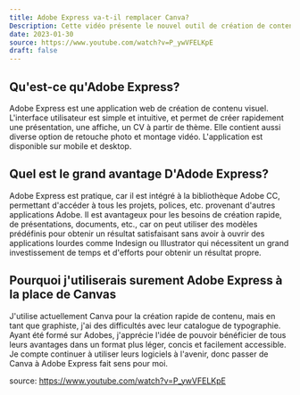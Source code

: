 ```yaml
---
title: Adobe Express va-t-il remplacer Canva?
Description: Cette vidéo présente le nouvel outil de création de contenu online d'Adobe
date: 2023-01-30
source: https://www.youtube.com/watch?v=P_ywVFELKpE
draft: false
---
```


## Qu'est-ce qu'Adobe Express?
Adobe Express est une application web de création de contenu visuel. L'interface utilisateur est simple et intuitive, et permet de créer rapidement une présentation, une affiche, un CV à partir de thème. Elle contient aussi diverse option de retouche photo et montage vidéo. L'application est disponible sur mobile et desktop.

## Quel est le grand avantage D'Adode Express?
Adobe Express est pratique, car il est intégré à la bibliothèque Adobe CC, permettant d'accéder à tous les projets, polices, etc. provenant d'autres applications Adobe. Il est avantageux pour les besoins de création rapide, de présentations, documents, etc., car on peut utiliser des modèles prédéfinis pour obtenir un résultat satisfaisant sans avoir à ouvrir des applications lourdes comme Indesign ou Illustrator qui nécessitent un grand investissement de temps et d'efforts pour obtenir un résultat propre.

## Pourquoi j'utiliserais surement Adobe Express à la place de Canvas
J'utilise actuellement Canva pour la création rapide de contenu, mais en tant que graphiste, j'ai des difficultés avec leur catalogue de typographie. Ayant été formé sur Adobes, j'apprécie l'idée de pouvoir bénéficier de tous leurs avantages dans un format plus léger, concis et facilement accessible. Je compte continuer à utiliser leurs logiciels à l'avenir, donc passer de Canva à Adobe Express fait sens pour moi.


source: https://www.youtube.com/watch?v=P_ywVFELKpE